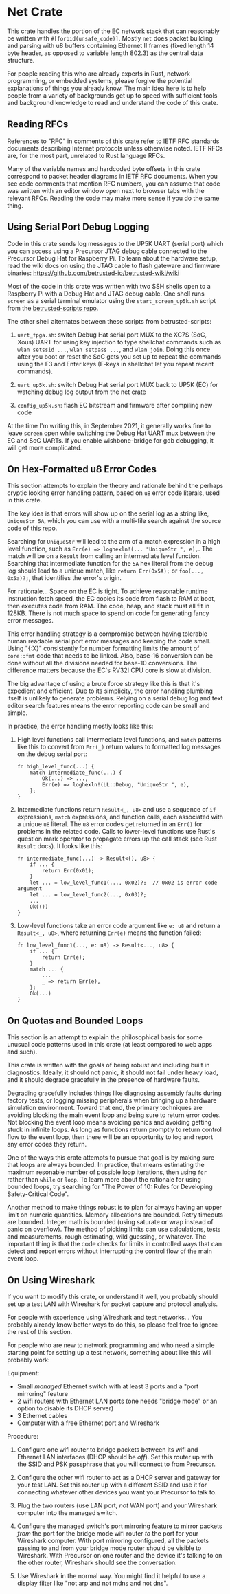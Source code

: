 # Net Crate

This crate handles the portion of the EC network stack that can reasonably be
written with `#[forbid(unsafe_code)]`. Mostly `net` does packet building and
parsing with u8 buffers containing Ethernet II frames (fixed length 14 byte
header, as opposed to variable length 802.3) as the central data structure.

For people reading this who are already experts in Rust, network programming,
or embedded systems, please forgive the potential explanations of things you
already know. The main idea here is to help people from a variety of
backgrounds get up to speed with sufficient tools and background knowledge to
read and understand the code of this crate.


## Reading RFCs

References to "RFC" in comments of this crate refer to IETF RFC standards
documents describing Internet protocols unless otherwise noted. IETF RFCs are,
for the most part, unrelated to Rust language RFCs.

Many of the variable names and hardcoded byte offsets in this crate correspond
to packet header diagrams in IETF RFC documents. When you see code comments
that mention RFC numbers, you can assume that code was written with an editor
window open next to browser tabs with the relevant RFCs. Reading the code may
make more sense if you do the same thing.


## Using Serial Port Debug Logging

Code in this crate sends log messages to the UP5K UART (serial port) which you
can access using a Precursor JTAG debug cable connected to the Precursor Debug
Hat for Raspberry Pi. To learn about the hardware setup, read the wiki docs on
using the JTAG cable to flash gateware and firmware binaries:
https://github.com/betrusted-io/betrusted-wiki/wiki

Most of the code in this crate was written with two SSH shells open to a
Raspberry Pi with a Debug Hat and JTAG debug cable. One shell runs `screen` as
a serial terminal emulator using the `start_screen_up5k.sh` script from the
[betrusted-scripts repo](https://github.com/betrusted-io/betrusted-scripts).

The other shell alternates between these scripts from betrusted-scripts:

1. `uart_fpga.sh`: switch Debug Hat serial port MUX to the XC7S (SoC, Xous)
    UART for using key injection to type shellchat commands such as `wlan
    setssid ...`, `wlan setpass ...`, and `wlan join`. Doing this once after
    you boot or reset the SoC gets you set up to repeat the commands using the
    F3 and Enter keys (F-keys in shellchat let you repeat recent commands).

2. `uart_up5k.sh`: switch Debug Hat serial port MUX back to UP5K (EC) for
   watching debug log output from the net crate

3. `config_up5k.sh`: flash EC bitstream and firmware after compiling new code

At the time I'm writing this, in September 2021, it generally works fine to
leave `screen` open while switching the Debug Hat UART mux between the EC and
SoC UARTs. If you enable wishbone-bridge for gdb debugging, it will get more
complicated.


## On Hex-Formatted u8 Error Codes

This section attempts to explain the theory and rationale behind the perhaps
cryptic looking error handling pattern, based on `u8` error code literals, used
in this crate.

The key idea is that errors will show up on the serial log as a string like,
`UniqueStr 5A`, which you can use with a multi-file search against the source
code of this repo.

Searching for `UniqueStr` will lead to the arm of a match expression in a high
level function, such as `Err(e) => loghexln!(... "UniqueStr ", e),`. The match
will be on a `Result` from calling an intermediate level function. Searching
that intermediate function for the `5A` hex literal from the debug log should
lead to a unique match, like `return Err(0x5A);` or `foo(..., 0x5a)?;`, that
identifies the error's origin.

For rationale... Space on the EC is tight. To achieve reasonable runtime
instruction fetch speed, the EC copies its code from flash to RAM at boot, then
executes code from RAM. The code, heap, and stack must all fit in 128KB. There
is not much space to spend on code for generating fancy error messages.

This error handling strategy is a compromise between having tolerable human
readable serial port error messages and keeping the code small. Using "{:X}"
consistently for number formatting limits the amount of `core::fmt` code that
needs to be linked. Also, base-16 conversion can be done without all the
divisions needed for base-10 conversions. The difference matters because the
EC's RV32I CPU core is slow at division.

The big advantage of using a brute force strategy like this is that it's
expedient and efficient. Due to its simplicity, the error handling plumbing
itself is unlikely to generate problems. Relying on a serial debug log and text
editor search features means the error reporting code can be small and simple.

In practice, the error handling mostly looks like this:

1. High level functions call intermediate level functions, and `match` patterns
   like this to convert from `Err(_)` return values to formatted log messages
   on the debug serial port:
   ```
   fn high_level_func(...) {
       match intermediate_func(...) {
           Ok(...) => ...,
           Err(e) => loghexln!(LL::Debug, "UniqueStr ", e),
       };
   }
   ```

2. Intermediate functions return `Result<_, u8>` and use a sequence of `if`
   expressions, `match` expressions, and function calls, each associated with a
   unique `u8` literal. The `u8` error codes get returned in an `Err()` for
   problems in the related code. Calls to lower-level functions use Rust's
   question mark operator to propagate errors up the call stack (see Rust
   `Result` docs). It looks like this:

   ```
   fn intermediate_func(...) -> Result<(), u8> {
       if ... {
           return Err(0x01);
       }
       let ... = low_level_func1(..., 0x02)?;  // 0x02 is error code argument
       let ... = low_level_func2(..., 0x03)?;
       ...
       Ok(())
   }
   ```

3. Low-level functions take an error code argument like `e: u8` and return
   a `Result<_, u8>`, where returning `Err(e)` means the function failed:
   ```
   fn low_level_func1(..., e: u8) -> Result<..., u8> {
       if ... {
           return Err(e);
       }
       match ... {
           ...
           _ => return Err(e),
       };
       Ok(...)
   }
   ```


## On Quotas and Bounded Loops

This section is an attempt to explain the philosophical basis for some unusual
code patterns used in this crate (at least compared to web apps and such).

This crate is written with the goals of being robust and including built in
diagnostics. Ideally, it should not panic, it should not fail under heavy load,
and it should degrade gracefully in the presence of hardware faults.

Degrading gracefully includes things like diagnosing assembly faults during
factory tests, or logging missing peripherals when bringing up a hardware
simulation environment. Toward that end, the primary techniques are avoiding
blocking the main event loop and being sure to return error codes. Not blocking
the event loop means avoiding panics and avoiding getting stuck in infinite
loops. As long as functions return promptly to return control flow to the event
loop, then there will be an opportunity to log and report any error codes they
return.

One of the ways this crate attempts to pursue that goal is by making sure that
loops are always bounded. In practice, that means estimating the maximum
resonable number of possible loop iterations, then using `for` rather than
`while` or `loop`. To learn more about the rationale for using bounded loops,
try searching for "The Power of 10: Rules for Developing Safety-Critical Code".

Another method to make things robust is to plan for always having an upper
limit on numeric quantities. Memory allocations are bounded. Retry timeouts are
bounded. Integer math is bounded (using saturate or wrap instead of panic on
overflow). The method of picking limits can use calculations, tests and
measurements, rough estimating, wild guessing, or whatever. The important thing
is that the code checks for limits in controlled ways that can detect and
report errors without interrupting the control flow of the main event loop.


## On Using Wireshark

If you want to modify this crate, or understand it well, you probably should
set up a test LAN with Wireshark for packet capture and protocol analysis.

For people with experience using Wireshark and test networks... You probably
already know better ways to do this, so please feel free to ignore the rest of
this section.

For people who are new to network programming and who need a simple starting
point for setting up a test network, something about like this will probably
work:

Equipment:
- Small *managed* Ethernet switch with at least 3 ports and a "port mirroring" feature
- 2 wifi routers with Ethernet LAN ports (one needs "bridge mode" or an option to disable its DHCP server)
- 3 Ethernet cables
- Computer with a free Ethernet port and Wireshark

Procedure:

1. Configure one wifi router to bridge packets between its wifi and Ethernet
   LAN interfaces (DHCP should be *off*). Set this router up with the SSID and
   PSK passphrase that you will connect to from Precursor.

2. Configure the other wifi router to act as a DHCP server and gateway for your
   test LAN. Set this router up with a different SSID and use it for connecting
   whatever other devices you want your Precursor to talk to.

3. Plug the two routers (use LAN port, *not* WAN port) and your Wireshark
   computer into the managed switch.

4. Configure the managed switch's port mirroring feature to mirror packets
   *from* the port for the bridge mode wifi router *to* the port for your
   Wireshark computer. With port mirroring configured, all the packets passing
   to and from your bridge mode router should be visible to Wireshark. With
   Precursor on one router and the device it's talking to on the other router,
   Wireshark should see the conversation.

5. Use Wireshark in the normal way. You might find it helpful to use a display
   filter like "not arp and not mdns and not dns".
